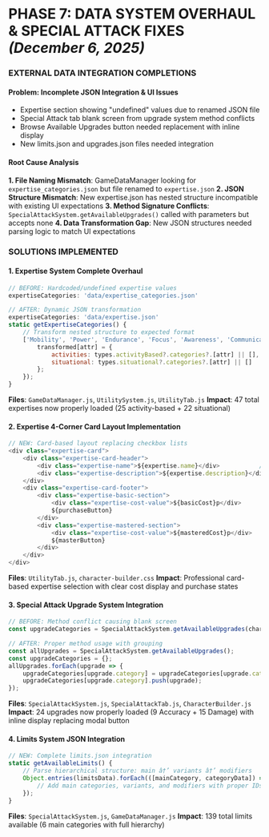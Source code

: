 ﻿# PHASE 7: DATA SYSTEM OVERHAUL & SPECIAL ATTACK FIXES *(December 6, 2025)*

### **EXTERNAL DATA INTEGRATION COMPLETIONS**

#### **Problem**: Incomplete JSON Integration & UI Issues
- Expertise section showing "undefined" values due to renamed JSON file
- Special Attack tab blank screen from upgrade system method conflicts
- Browse Available Upgrades button needed replacement with inline display
- New limits.json and upgrades.json files needed integration

#### **Root Cause Analysis**
**1. File Naming Mismatch**: GameDataManager looking for `expertise_categories.json` but file renamed to `expertise.json`
**2. JSON Structure Mismatch**: New expertise.json has nested structure incompatible with existing UI expectations
**3. Method Signature Conflicts**: `SpecialAttackSystem.getAvailableUpgrades()` called with parameters but accepts none
**4. Data Transformation Gap**: New JSON structures needed parsing logic to match UI expectations

### **SOLUTIONS IMPLEMENTED**

#### **1. Expertise System Complete Overhaul**
```javascript
// BEFORE: Hardcoded/undefined expertise values
expertiseCategories: 'data/expertise_categories.json'

// AFTER: Dynamic JSON transformation
expertiseCategories: 'data/expertise.json'
static getExpertiseCategories() {
    // Transform nested structure to expected format
    ['Mobility', 'Power', 'Endurance', 'Focus', 'Awareness', 'Communication', 'Intelligence'].forEach(attr => {
        transformed[attr] = {
            activities: types.activityBased?.categories?.[attr] || [],
            situational: types.situational?.categories?.[attr] || []
        };
    });
}
```
**Files**: `GameDataManager.js`, `UtilitySystem.js`, `UtilityTab.js`
**Impact**: 47 total expertises now properly loaded (25 activity-based + 22 situational)

#### **2. Expertise 4-Corner Card Layout Implementation**
```javascript
// NEW: Card-based layout replacing checkbox lists
<div class="expertise-card">
    <div class="expertise-card-header">
        <div class="expertise-name">${expertise.name}</div>           // Top Left
        <div class="expertise-description">${expertise.description}</div> // Top Right
    </div>
    <div class="expertise-card-footer">
        <div class="expertise-basic-section">
            <div class="expertise-cost-value">${basicCost}p</div>      // Bottom Left
            ${purchaseButton}
        </div>
        <div class="expertise-mastered-section">
            <div class="expertise-cost-value">${masteredCost}p</div>   // Bottom Right
            ${masterButton}
        </div>
    </div>
</div>
```
**Files**: `UtilityTab.js`, `character-builder.css`
**Impact**: Professional card-based expertise selection with clear cost display and purchase states

#### **3. Special Attack Upgrade System Integration**
```javascript
// BEFORE: Method conflict causing blank screen
const upgradeCategories = SpecialAttackSystem.getAvailableUpgrades(character, attack);

// AFTER: Proper method usage with grouping
const allUpgrades = SpecialAttackSystem.getAvailableUpgrades();
const upgradeCategories = {};
allUpgrades.forEach(upgrade => {
    upgradeCategories[upgrade.category] = upgradeCategories[upgrade.category] || [];
    upgradeCategories[upgrade.category].push(upgrade);
});
```
**Files**: `SpecialAttackSystem.js`, `SpecialAttackTab.js`, `CharacterBuilder.js`
**Impact**: 24 upgrades now properly loaded (9 Accuracy + 15 Damage) with inline display replacing modal button

#### **4. Limits System JSON Integration**
```javascript
// NEW: Complete limits.json integration
static getAvailableLimits() {
    // Parse hierarchical structure: main â†’ variants â†’ modifiers
    Object.entries(limitsData).forEach(([mainCategory, categoryData]) => {
        // Add main categories, variants, and modifiers with proper IDs
    });
}
```
**Files**: `SpecialAttackSystem.js`, `GameDataManager.js`
**Impact**: 139 total limits available (6 main categories with full hierarchy)
